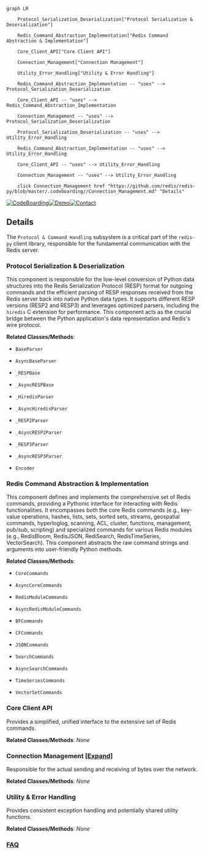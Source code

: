 ```mermaid

graph LR

    Protocol_Serialization_Deserialization["Protocol Serialization & Deserialization"]

    Redis_Command_Abstraction_Implementation["Redis Command Abstraction & Implementation"]

    Core_Client_API["Core Client API"]

    Connection_Management["Connection Management"]

    Utility_Error_Handling["Utility & Error Handling"]

    Redis_Command_Abstraction_Implementation -- "uses" --> Protocol_Serialization_Deserialization

    Core_Client_API -- "uses" --> Redis_Command_Abstraction_Implementation

    Connection_Management -- "uses" --> Protocol_Serialization_Deserialization

    Protocol_Serialization_Deserialization -- "uses" --> Utility_Error_Handling

    Redis_Command_Abstraction_Implementation -- "uses" --> Utility_Error_Handling

    Core_Client_API -- "uses" --> Utility_Error_Handling

    Connection_Management -- "uses" --> Utility_Error_Handling

    click Connection_Management href "https://github.com/redis/redis-py/blob/master/.codeboarding//Connection_Management.md" "Details"

```



[![CodeBoarding](https://img.shields.io/badge/Generated%20by-CodeBoarding-9cf?style=flat-square)](https://github.com/CodeBoarding/GeneratedOnBoardings)[![Demo](https://img.shields.io/badge/Try%20our-Demo-blue?style=flat-square)](https://www.codeboarding.org/demo)[![Contact](https://img.shields.io/badge/Contact%20us%20-%20contact@codeboarding.org-lightgrey?style=flat-square)](mailto:contact@codeboarding.org)



## Details



The `Protocol & Command Handling` subsystem is a critical part of the `redis-py` client library, responsible for the fundamental communication with the Redis server.



### Protocol Serialization & Deserialization

This component is responsible for the low-level conversion of Python data structures into the Redis Serialization Protocol (RESP) format for outgoing commands and the efficient parsing of RESP responses received from the Redis server back into native Python data types. It supports different RESP versions (RESP2 and RESP3) and leverages optimized parsers, including the `hiredis` C extension for performance. This component acts as the crucial bridge between the Python application's data representation and Redis's wire protocol.





**Related Classes/Methods**:



- `BaseParser`

- `AsyncBaseParser`

- `_RESPBase`

- `_AsyncRESPBase`

- `_HiredisParser`

- `_AsyncHiredisParser`

- `_RESP2Parser`

- `_AsyncRESP2Parser`

- `_RESP3Parser`

- `_AsyncRESP3Parser`

- `Encoder`





### Redis Command Abstraction & Implementation

This component defines and implements the comprehensive set of Redis commands, providing a Pythonic interface for interacting with Redis functionalities. It encompasses both the core Redis commands (e.g., key-value operations, hashes, lists, sets, sorted sets, streams, geospatial commands, hyperloglog, scanning, ACL, cluster, functions, management, pub/sub, scripting) and specialized commands for various Redis modules (e.g., RedisBloom, RedisJSON, RediSearch, RedisTimeSeries, VectorSearch). This component abstracts the raw command strings and arguments into user-friendly Python methods.





**Related Classes/Methods**:



- `CoreCommands`

- `AsyncCoreCommands`

- `RedisModuleCommands`

- `AsyncRedisModuleCommands`

- `BFCommands`

- `CFCommands`

- `JSONCommands`

- `SearchCommands`

- `AsyncSearchCommands`

- `TimeSeriesCommands`

- `VectorSetCommands`





### Core Client API

Provides a simplified, unified interface to the extensive set of Redis commands.





**Related Classes/Methods**: _None_



### Connection Management [[Expand]](./Connection_Management.md)

Responsible for the actual sending and receiving of bytes over the network.





**Related Classes/Methods**: _None_



### Utility & Error Handling

Provides consistent exception handling and potentially shared utility functions.





**Related Classes/Methods**: _None_







### [FAQ](https://github.com/CodeBoarding/GeneratedOnBoardings/tree/main?tab=readme-ov-file#faq)